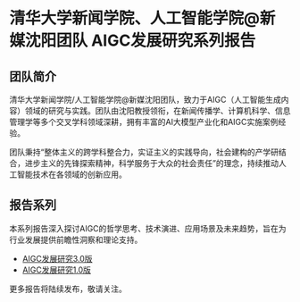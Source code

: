 # 清华大学新闻学院、人工智能学院@新媒沈阳团队 AIGC发展研究系列报告

## 团队简介
清华大学新闻学院/人工智能学院@新媒沈阳团队，致力于AIGC（人工智能生成内容）领域的研究与实践。团队由沈阳教授领衔，在新闻传播学、计算机科学、信息管理学等多个交叉学科领域深耕，拥有丰富的AI大模型产业化和AIGC实施案例经验。

团队秉持“整体主义的跨学科整合力，实证主义的实践导向，社会建构的产学研结合，进步主义的先锋探索精神，科学服务于大众的社会责任”的理念，持续推动人工智能技术在各领域的创新应用。

## 报告系列
本系列报告深入探讨AIGC的哲学思考、技术演进、应用场景及未来趋势，旨在为行业发展提供前瞻性洞察和理论支持。

- [AIGC发展研究3.0版](https://github.com/thu-nmrc/AIGC-Development-Research-3.0/tree/main/%E7%AC%AC%E4%B8%89%E7%89%88)
- [AIGC发展研究1.0版](AIGC发展研究1.0版.md)

更多报告将陆续发布，敬请关注。


